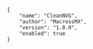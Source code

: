 			{
				"name": "CleanNVG",
				"author": "MacrossMX",
				"version": "1.0.0",
				"enabled": true
			}

